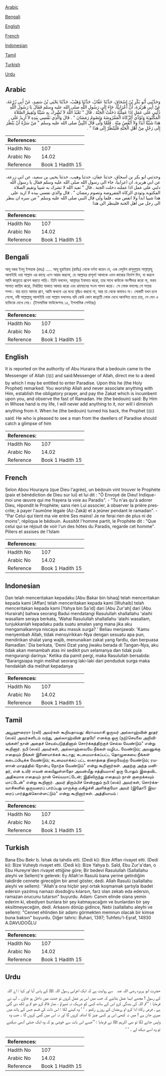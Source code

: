 [Arabic](#arabic)

[Bengali](#bengali)

[English](#english)

[French](#french)

[Indonesian](#indonesian)

[Tamil](#tamil)

[Turkish](#turkish)

[Urdu](#urdu)

## Arabic


<div dir="rtl" lang="ar" style={{fontSize:'larger',backgroundColor:'#f8f9fa',padding:20}}>
وَحَدَّثَنِي أَبُو بَكْرِ بْنُ إِسْحَاقَ، حَدَّثَنَا عَفَّانُ، حَدَّثَنَا وُهَيْبٌ، حَدَّثَنَا يَحْيَى بْنُ سَعِيدٍ، عَنْ أَبِي زُرْعَةَ، عَنْ أَبِي هُرَيْرَةَ، أَنَّ أَعْرَابِيًّا، جَاءَ إِلَى رَسُولِ اللَّهِ صلى الله عليه وسلم فَقَالَ يَا رَسُولَ اللَّهِ دُلَّنِي عَلَى عَمَلٍ إِذَا عَمِلْتُهُ دَخَلْتُ الْجَنَّةَ ‏.‏ قَالَ ‏"‏ تَعْبُدُ اللَّهَ لاَ تُشْرِكُ بِهِ شَيْئًا وَتُقِيمُ الصَّلاَةَ الْمَكْتُوبَةَ وَتُؤَدِّي الزَّكَاةَ الْمَفْرُوضَةَ وَتَصُومُ رَمَضَانَ ‏"‏ ‏.‏ قَالَ وَالَّذِي نَفْسِي بِيَدِهِ لاَ أَزِيدُ عَلَى هَذَا شَيْئًا أَبَدًا وَلاَ أَنْقُصُ مِنْهُ ‏.‏ فَلَمَّا وَلَّى قَالَ النَّبِيُّ صلى الله عليه وسلم ‏"‏ مَنْ سَرَّهُ أَنْ يَنْظُرَ إِلَى رَجُلٍ مِنْ أَهْلِ الْجَنَّةِ فَلْيَنْظُرْ إِلَى هَذَا ‏"‏ ‏.‏
</div>
<div style={{backgroundColor:'#f8f9fa',padding:20, marginBottom: 10}}><table> <thead> <tr> <th>References:</th> <th></th> </tr> </thead> <tbody><tr><td>Hadith No</td><td>107</td></tr><tr><td>Arabic No</td><td>14.02</td></tr><tr><td>Reference</td><td>Book 1 Hadith 15</td></tr></tbody></table></div>


<div dir="rtl" lang="ar" style={{fontSize:'larger',backgroundColor:'#f8f9fa',padding:20}}>
وحدثني ابو بكر بن اسحاق، حدثنا عفان، حدثنا وهيب، حدثنا يحيى بن سعيد، عن ابي زرعة، عن ابي هريرة، ان اعرابيا، جاء الى رسول الله صلى الله عليه وسلم فقال يا رسول الله دلني على عمل اذا عملته دخلت الجنة . قال " تعبد الله لا تشرك به شييا وتقيم الصلاة المكتوبة وتودي الزكاة المفروضة وتصوم رمضان " . قال والذي نفسي بيده لا ازيد على هذا شييا ابدا ولا انقص منه . فلما ولى قال النبي صلى الله عليه وسلم " من سره ان ينظر الى رجل من اهل الجنة فلينظر الى هذا
</div>
<div style={{backgroundColor:'#f8f9fa',padding:20, marginBottom: 10}}><table> <thead> <tr> <th>References:</th> <th></th> </tr> </thead> <tbody><tr><td>Hadith No</td><td>107</td></tr><tr><td>Arabic No</td><td>14.02</td></tr><tr><td>Reference</td><td>Book 1 Hadith 15</td></tr></tbody></table></div>

## Bengali


<div dir="ltr" lang="bn" style={{fontSize:'larger',backgroundColor:'#f8f9fa',padding:20}}>
আবূ বকর ইবনু ইসহাক (রহঃ) ..... আবূ হুরাইরাহ (রাযিঃ) থেকে বর্ণনা করেন যে, এক বেদুঈন রাসূলুল্লাহ সাল্লাল্লাহু আলাইহি ওয়া সাল্লাম এর কাছে এসে আরয করলো, হে আল্লাহর রাসূল! আমাকে এমন কাজের নির্দেশ দিন, যা করলে আমি জান্নাতে প্রবেশ করতে পারি। তিনি বললেন, আল্লাহর ইবাদাত করো, তার সাথে কাউকে অংশীদার করো না, ফরয সালাত কায়িম করো, নির্ধারিত যাকাত আদায় করো এবং রমাযানের সওম পালন করো। সে লোক বললোঃ সে সত্তার শপথ। যার হাতে আমার প্রাণ, আমি কখনো এর মধ্যে বৃদ্ধিও করবো না, আর তা থেকে কমাবও না। লোকটি যখন চলে গেলো, নবী সাল্লাল্লাহু আলাইহি ওয়া সাল্লাম বললেনঃ যদি কেউ কোন জান্নাতী লোক দেখে আনন্দিত হতে চায়, সে যেন এ ব্যক্তিকে দেখে নেয়। (ইসলামিক ফাউন্ডেশনঃ ১৫, ইসলামিক সেন্টারঃ)
</div>
<div style={{backgroundColor:'#f8f9fa',padding:20, marginBottom: 10}}><table> <thead> <tr> <th>References:</th> <th></th> </tr> </thead> <tbody><tr><td>Hadith No</td><td>107</td></tr><tr><td>Arabic No</td><td>14.02</td></tr><tr><td>Reference</td><td>Book 1 Hadith 15</td></tr></tbody></table></div>

## English


<div dir="ltr" lang="en" style={{fontSize:'larger',backgroundColor:'#f8f9fa',padding:20}}>
It is reported on the authority of Abu Huraira that a bedouin came to the Messenger of Allah (ﷺ) and said:Messenger of Allah, direct me to a deed by which I may be entitled to enter Paradise. Upon this he (the Holy Prophet) remarked: You worship Allah and never associate anything with Him, establish the obligatory prayer, and pay the Zakat which is incumbent upon you, and observe the fast of Ramadan. He (the bedouin) said: By Him in Whose hand is my life, I will never add anything to it, nor will I diminish anything from it. When he (the bedouin) turned his back, the Prophet (ﷺ) said: He who is pleased to see a man from the dwellers of Paradise should catch a glimpse of him
</div>
<div style={{backgroundColor:'#f8f9fa',padding:20, marginBottom: 10}}><table> <thead> <tr> <th>References:</th> <th></th> </tr> </thead> <tbody><tr><td>Hadith No</td><td>107</td></tr><tr><td>Arabic No</td><td>14.02</td></tr><tr><td>Reference</td><td>Book 1 Hadith 15</td></tr></tbody></table></div>

## French


<div dir="ltr" lang="fr" style={{fontSize:'larger',backgroundColor:'#f8f9fa',padding:20}}>
Selon Abou Hourayra (que Dieu l'agrée), un bédouin vint trouver le Prophète (paix et bénédiction de Dieu sur lui) et lui dit : "Ô Envoyé de Dieu! Indique-moi une œuvre qui me frayera la voie au Paradis". - "Tu n'as qu'à adorer Dieu, répondit le Prophète; sans rien Lui associer, à observer la prière prescrite; à payer l'aumône légale (Az-Zakâ) et à jeûner pendant le ramadan". - "Par Celui qui tient ma vie entre Ses mains! Je ne ferai rien de plus ni de moins", répliqua le bédouin. Aussitôt l'homme partit, le Prophète dit : "Que celui qui se réjouit de voir l'un des hôtes du Paradis, regarde cet homme". Piliers et assises de l'Islam
</div>
<div style={{backgroundColor:'#f8f9fa',padding:20, marginBottom: 10}}><table> <thead> <tr> <th>References:</th> <th></th> </tr> </thead> <tbody><tr><td>Hadith No</td><td>107</td></tr><tr><td>Arabic No</td><td>14.02</td></tr><tr><td>Reference</td><td>Book 1 Hadith 15</td></tr></tbody></table></div>

## Indonesian


<div dir="ltr" lang="id" style={{fontSize:'larger',backgroundColor:'#f8f9fa',padding:20}}>
Dan telah menceritakan kepadaku [Abu Bakar bin Ishaq] telah menceritakan kepada kami [Affan] telah menceritakan kepada kami [Wuhaib] telah menceritakan kepada kami [Yahya bin Sa'id] dari [Abu Zur'ah] dari [Abu Hurairah] bahwa seorang Badui mendatangi Rasulullah shallallahu 'alaihi wasallam seraya berkata, 'Wahai Rasulullah shallallahu 'alaihi wasallam, tunjukkanlah kepadaku pada suatu amalan yang mana jika aku mengamalkannya niscaya aku masuk surga? ' Beliau menjawab: 'Kamu menyembah Allah, tidak mensyirikkan-Nya dengan sesuatu apa pun, mendirikan shalat yang wajib, menunaikan zakat yang fardlu, dan berpuasa Ramadlan.' Dia berkata, 'Demi Dzat yang jiwaku berada di Tangan-Nya, aku tidak akan menambah atas ini sedikit pun selamanya dan tidak pula mengurangi darinya.' Ketika dia pamit pergi, maka Rasulullah bersabda: "Barangsiapa ingin melihat seorang laki-laki dari penduduk surga maka hendaklah dia melihat kepadanya
</div>
<div style={{backgroundColor:'#f8f9fa',padding:20, marginBottom: 10}}><table> <thead> <tr> <th>References:</th> <th></th> </tr> </thead> <tbody><tr><td>Hadith No</td><td>107</td></tr><tr><td>Arabic No</td><td>14.02</td></tr><tr><td>Reference</td><td>Book 1 Hadith 15</td></tr></tbody></table></div>

## Tamil


<div dir="ltr" lang="ta" style={{fontSize:'larger',backgroundColor:'#f8f9fa',padding:20}}>
அபூஹுரைரா (ரலி) அவர்கள் கூறியதாவது: கிராமவாசி ஒருவர் அல்லாஹ்வின் தூதர் (ஸல்) அவர்களிடம் வந்து, அல்லாஹ்வின் தூதரே! எனக்கு ஒரு (நற்)செயலை அறிவியுங்கள்! நான் அதைச் செயல்படுத்தினால் சொர்க்கத்திற்குச் செல்ல வேண்டும்" என்று கூறினார். நபி (ஸல்) அவர்கள், அல்லாஹ்வையே நீங்கள் வழிபட வேண்டும்; அவனுக்கு எதையும் நீங்கள் இணையாக்கக் கூடாது; கடமையாக்கப்பட்ட தொழுகையை நீங்கள் கடைப்பிடிக்க வேண்டும்; கடமையாக்கப் பட்ட ஸகாத்தை நிறைவேற்ற வேண்டும்; ரமளான் மாதத்தில் நோன்பு நோற்க வேண்டும்" என்று கூறினார்கள். அதற்கு அந்த மனிதர், என் உயிர் எவன் கையிலுள்ளதோ அவன்மீது சத்தியமாக! ஒரு போதும் இதைவிட அதிகமாக எதையும் நான் செய்யமாட்டேன்; இதிலிருந்து எதையும் நான் குறைக்கவும் மாட்டேன்" என்று கூறினார். அவர் திரும்பிச் சென்றதும் நபி (ஸல்) அவர்கள், சொர்க்கவாசிகளில் ஒருவரைப் பார்ப்பது யாருக்கு மகிழ்ச்சி அளிக்குமோ அவர் (இதோ!) இவரைப் பார்த்துக்கொள்ளட்டும்" என்று கூறினார்கள். அத்தியாயம் :
</div>
<div style={{backgroundColor:'#f8f9fa',padding:20, marginBottom: 10}}><table> <thead> <tr> <th>References:</th> <th></th> </tr> </thead> <tbody><tr><td>Hadith No</td><td>107</td></tr><tr><td>Arabic No</td><td>14.02</td></tr><tr><td>Reference</td><td>Book 1 Hadith 15</td></tr></tbody></table></div>

## Turkish


<div dir="ltr" lang="tr" style={{fontSize:'larger',backgroundColor:'#f8f9fa',padding:20}}>
Bana Ebu Bekr b. İshak da tahdis etti. (Dedi ki): Bize Affan rivayet etti. (Dedi ki): Bize Vuheyb rivayet etti. (Dedi ki): Bize Yahya b. Saîd, Ebu Zur'a'dan, o Ebu Hureyre'den rivayet ettiğine göre; Bir bedevi Rasulullah (Sallallahu aleyhi ve Sellem)'e gelerek: Ey Allah'ın Rasulü bana yerine getirdiğim takdirde cennete gireceğim bir amel göster, dedi. Allah Rasulü (sallallahu aleyhi ve sellem): ''Allah'a ona hiçbir şeyi ortak koşmamak şartıyla ibadet edersin yazılmış namazı dosdoğru kılarsın, farz olan zekatı eda edersin, ramazan orucunu tutarsın" buyurdu. Adam: Canım elinde olana yemin ederim ki, ebediyen bunlara bir şey katmayacağım ve bunlardan bir şey eksiltmeyeceğim, dedi. Arkasını dönüp gidince, Nebi (sallallahu aleyhi ve sellem): "Cennet ehlinden bir adamı görmekten memnun olacak bir kimse buna baksın" buyurdu. Diğer tahric: Buhari, 1397; Tuhfetu'l-Eşraf, 14930 A.DAVUDOĞLU
</div>
<div style={{backgroundColor:'#f8f9fa',padding:20, marginBottom: 10}}><table> <thead> <tr> <th>References:</th> <th></th> </tr> </thead> <tbody><tr><td>Hadith No</td><td>107</td></tr><tr><td>Arabic No</td><td>14.02</td></tr><tr><td>Reference</td><td>Book 1 Hadith 15</td></tr></tbody></table></div>

## Urdu


<div dir="rtl" lang="ur" style={{fontSize:'larger',backgroundColor:'#f8f9fa',padding:20}}>
حضرت ابو ہریرہ ‌رضی ‌اللہ ‌عنہ ‌ ‌ سے روایت ہے کہ ایک اعرابی رسول اللہ ﷺ کے پاس آیا اور کہا : اے اللہ کے رسول ! مجھے ایسا عمل بتائیے کہ جب میں اس پر عمل کروں تو جنت میں داخل ہو جاؤں ۔ آپ نے فرمایا : ’’تم اللہ کی بندگی کرو اس کے ساتھ کسی کو شریک نہ ٹھہراؤ ، نماز قائم کرو جو تم پر لکھ دی گئی ہے ، فرض زکاۃ ادا کرو او ررمضان کے روزے رکھو ۔ ‘ ‘ وہ کہنے لکا : اس ذات کی قسم جس کے ہاتھ میں میری جان ہے ! میں نہ کبھی اس پر کسی چیز کا اضافہ کروں گا اور نہ اس میں گمی کروں گا ۔ جب وہ واپس جانے لگا تو نبی اکریم ﷺ نے فرمایا : ’’جسے اس بات سے خوشی ہو کہ وہ ایک جنتی آدمی دیکھے تو وہ اسے دیکھ لے ۔ ‘ ‘
</div>
<div style={{backgroundColor:'#f8f9fa',padding:20, marginBottom: 10}}><table> <thead> <tr> <th>References:</th> <th></th> </tr> </thead> <tbody><tr><td>Hadith No</td><td>107</td></tr><tr><td>Arabic No</td><td>14.02</td></tr><tr><td>Reference</td><td>Book 1 Hadith 15</td></tr></tbody></table></div>